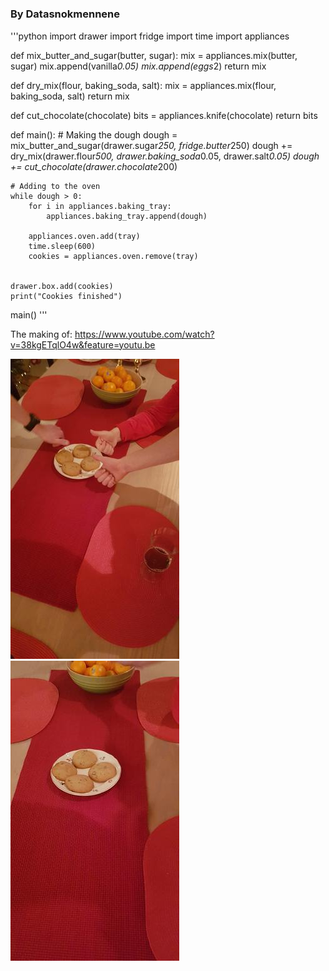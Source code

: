 # <American Cookies>
### By Datasnokmennene

'''python
import drawer
import fridge
import time
import appliances

def mix_butter_and_sugar(butter, sugar):
    mix = appliances.mix(butter, sugar)
    mix.append(vanilla*0.05)
    mix.append(eggs*2)
    return mix

def dry_mix(flour, baking_soda, salt):
    mix = appliances.mix(flour, baking_soda, salt)
    return mix

def cut_chocolate(chocolate)
    bits = appliances.knife(chocolate)
    return bits

def main():
    # Making the dough
    dough = mix_butter_and_sugar(drawer.sugar*250, fridge.butter*250)
    dough += dry_mix(drawer.flour*500, drawer.baking_soda*0.05, drawer.salt*0.05)
    dough += cut_chocolate(drawer.chocolate*200)

    # Adding to the oven
    while dough > 0:
        for i in appliances.baking_tray:
            appliances.baking_tray.append(dough)

        appliances.oven.add(tray)
        time.sleep(600)
        cookies = appliances.oven.remove(tray)
    
    
    drawer.box.add(cookies)
    print("Cookies finished")


main()
'''

The making of: https://www.youtube.com/watch?v=38kgETqlO4w&feature=youtu.be

![cookies](cookies_datasnokmennene.jpg)
![evaluation](evaluation_datasnokmennene.jpg)
